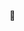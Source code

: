 👋

<!---
danczw/danczw is a ✨ special ✨ repository because its `README.md` (this file) appears on your GitHub profile.
You can click the Preview link to take a look at your changes.
--->
